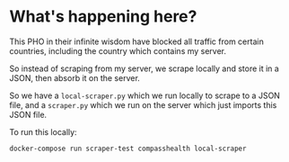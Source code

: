 # What's happening here?

This PHO in their infinite wisdom have blocked all traffic from certain countries, including the country which contains my server.

So instead of scraping from my server, we scrape locally and store it in a JSON, then absorb it on the server.

So we have a `local-scraper.py` which we run locally to scrape to a JSON file, and a `scraper.py` which we run on the server which just imports this JSON file.

To run this locally:

`docker-compose run scraper-test compasshealth local-scraper`